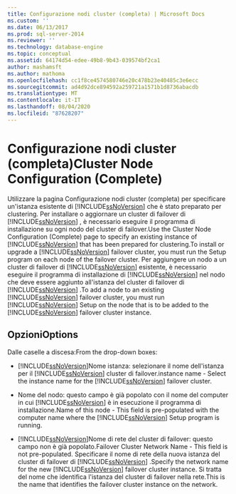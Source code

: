 ```yaml
---
title: Configurazione nodi cluster (completa) | Microsoft Docs
ms.custom: ''
ms.date: 06/13/2017
ms.prod: sql-server-2014
ms.reviewer: ''
ms.technology: database-engine
ms.topic: conceptual
ms.assetid: 64174d54-edee-49b8-9b43-039574bf2ca1
author: mashamsft
ms.author: mathoma
ms.openlocfilehash: cc1f8ce4574580746e20c478b23e40485c3e6ecc
ms.sourcegitcommit: ad4d92dce894592a259721a1571b1d8736abacdb
ms.translationtype: MT
ms.contentlocale: it-IT
ms.lasthandoff: 08/04/2020
ms.locfileid: "87628207"
---
```

# <a name="cluster-node-configuration-complete"></a><span data-ttu-id="90c40-102">Configurazione nodi cluster (completa)</span><span class="sxs-lookup"><span data-stu-id="90c40-102">Cluster Node Configuration (Complete)</span></span>
  <span data-ttu-id="90c40-103">Utilizzare la pagina Configurazione nodi cluster (completa) per specificare un'istanza esistente di [!INCLUDE[ssNoVersion](../../includes/ssnoversion-md.md)] che è stato preparato per clustering. Per installare o aggiornare un cluster di failover di [!INCLUDE[ssNoVersion](../../includes/ssnoversion-md.md)] , è necessario eseguire il programma di installazione su ogni nodo del cluster di failover.</span><span class="sxs-lookup"><span data-stu-id="90c40-103">Use the Cluster Node Configuration (Complete) page to specify an existing instance of [!INCLUDE[ssNoVersion](../../includes/ssnoversion-md.md)] that has been prepared for clustering.To install or upgrade a [!INCLUDE[ssNoVersion](../../includes/ssnoversion-md.md)] failover cluster, you must run the Setup program on each node of the failover cluster.</span></span> <span data-ttu-id="90c40-104">Per aggiungere un nodo a un cluster di failover di [!INCLUDE[ssNoVersion](../../includes/ssnoversion-md.md)] esistente, è necessario eseguire il programma di installazione di [!INCLUDE[ssNoVersion](../../includes/ssnoversion-md.md)] nel nodo che deve essere aggiunto all'istanza del cluster di failover di [!INCLUDE[ssNoVersion](../../includes/ssnoversion-md.md)] .</span><span class="sxs-lookup"><span data-stu-id="90c40-104">To add a node to an existing [!INCLUDE[ssNoVersion](../../includes/ssnoversion-md.md)] failover cluster, you must run [!INCLUDE[ssNoVersion](../../includes/ssnoversion-md.md)] Setup on the node that is to be added to the [!INCLUDE[ssNoVersion](../../includes/ssnoversion-md.md)] failover cluster instance.</span></span>  
  
## <a name="options"></a><span data-ttu-id="90c40-105">Opzioni</span><span class="sxs-lookup"><span data-stu-id="90c40-105">Options</span></span>  
 <span data-ttu-id="90c40-106">Dalle caselle a discesa:</span><span class="sxs-lookup"><span data-stu-id="90c40-106">From the drop-down boxes:</span></span>  
  
-   [!INCLUDE[ssNoVersion](../../includes/ssnoversion-md.md)]<span data-ttu-id="90c40-107">Nome istanza: selezionare il nome dell'istanza per il [!INCLUDE[ssNoVersion](../../includes/ssnoversion-md.md)] cluster di failover.</span><span class="sxs-lookup"><span data-stu-id="90c40-107">instance name - Select the instance name for the [!INCLUDE[ssNoVersion](../../includes/ssnoversion-md.md)] failover cluster.</span></span>  
  
-   <span data-ttu-id="90c40-108">Nome del nodo: questo campo è già popolato con il nome del computer in cui [!INCLUDE[ssNoVersion](../../includes/ssnoversion-md.md)] è in esecuzione il programma di installazione.</span><span class="sxs-lookup"><span data-stu-id="90c40-108">Name of this node - This field is pre-populated with the computer name where the [!INCLUDE[ssNoVersion](../../includes/ssnoversion-md.md)] Setup program is running.</span></span>  
  
-   [!INCLUDE[ssNoVersion](../../includes/ssnoversion-md.md)]<span data-ttu-id="90c40-109">Nome di rete del cluster di failover: questo campo non è già popolato.</span><span class="sxs-lookup"><span data-stu-id="90c40-109">Failover Cluster Network Name - This field is not pre-populated.</span></span> <span data-ttu-id="90c40-110">Specificare il nome di rete della nuova istanza del cluster di failover di [!INCLUDE[ssNoVersion](../../includes/ssnoversion-md.md)] .</span><span class="sxs-lookup"><span data-stu-id="90c40-110">Specify the network name for the new [!INCLUDE[ssNoVersion](../../includes/ssnoversion-md.md)] failover cluster instance.</span></span> <span data-ttu-id="90c40-111">Si tratta del nome che identifica l'istanza del cluster di failover nella rete.</span><span class="sxs-lookup"><span data-stu-id="90c40-111">This is the name that identifies the failover cluster instance on the network.</span></span>  
  
  
